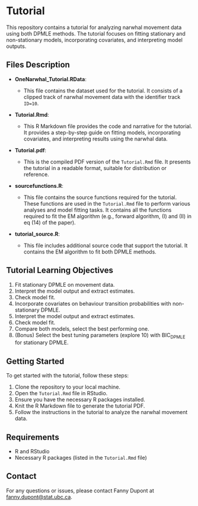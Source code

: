 # Tutorial

This repository contains a tutorial for analyzing narwhal movement data using both DPMLE methods. The tutorial focuses on fitting stationary and non-stationary models, incorporating covariates, and interpreting model outputs.

## Files Description

- **OneNarwhal_Tutorial.RData**:
  - This file contains the dataset used for the tutorial. It consists of a clipped track of narwhal movement data with the identifier track `ID=10`.
  
- **Tutorial.Rmd**:
  - This R Markdown file provides the code and narrative for the tutorial. It provides a step-by-step guide on fitting models, incorporating covariates, and interpreting results using the narwhal data.

- **Tutorial.pdf**:
  - This is the compiled PDF version of the `Tutorial.Rmd` file. It presents the tutorial in a readable format, suitable for distribution or reference.

- **sourcefunctions.R**:
  - This file contains the source functions required for the tutorial. These functions are used in the `Tutorial.Rmd` file to perform various analyses and model fitting tasks. It contains all the functions required to fit the EM algorithm (e.g., forward algorithm, (I) and (II) in eq (14) of the paper).

- **tutorial_source.R**:
  - This file includes additional source code that support the tutorial. It contains the EM algorithm to fit both DPMLE methods.

## Tutorial Learning Objectives

1. Fit stationary DPMLE on movement data.
2. Interpret the model output and extract estimates.
3. Check model fit.
4. Incorporate covariates on behaviour transition probabilities with non-stationary DPMLE.
5. Interpret the model output and extract estimates.
6. Check model fit.
7. Compare both models, select the best performing one.
8. (Bonus) Select the best tuning parameters (explore 10) with BIC$_{\text{DPMLE}}$ for stationary DPMLE.

## Getting Started

To get started with the tutorial, follow these steps:

1. Clone the repository to your local machine.
2. Open the `Tutorial.Rmd` file in RStudio.
3. Ensure you have the necessary R packages installed.
4. Knit the R Markdown file to generate the tutorial PDF.
5. Follow the instructions in the tutorial to analyze the narwhal movement data.

## Requirements

- R and RStudio
- Necessary R packages (listed in the `Tutorial.Rmd` file)

## Contact
For any questions or issues, please contact Fanny Dupont at fanny.dupont@stat.ubc.ca.

